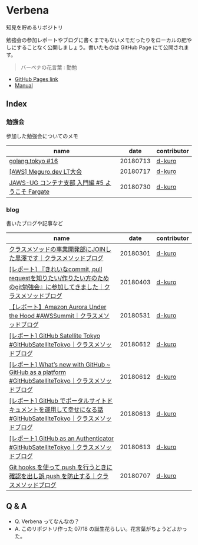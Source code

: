 # Verbena

知見を貯めるリポジトリ

勉強会の参加レポートやブログに書くまでもないメモだったりをローカルの肥やしにすることなく公開しましょう。書いたものは GitHub Page にて公開されます。

> バーベナの花言葉 : 勤勉

* [GitHub Pages link](https://d-kuro.github.io/verbena/)
* [Manual](./manual/README.md)

## Index

### 勉強会

参加した勉強会についてのメモ

| name | date | contributor |
| ---- | ---- | ----------- |
| [golang.tokyo #16](./study_group/20180713_golang_tokyo.md) | 20180713 | [d-kuro](https://github.com/d-kuro) |
| [[AWS] Meguro.dev LT大会](./study_group/20180717_meguro_dev.md) | 20180717 | [d-kuro](https://github.com/d-kuro) |
| [JAWS-UG コンテナ支部 入門編 #5 ようこそ Fargate](./study_group/20180730_jawsug_container.md)| 20180730 | [d-kuro](https://github.com/d-kuro) |

### blog

書いたブログや記事など

| name | date | contributor |
| ---- | ---- | ----------- |
| [クラスメソッドの事業開発部にJOINした黒澤です｜クラスメソッドブログ](https://dev.classmethod.jp/etc/kurosawa-join-20180301/) | 20180301 | [d-kuro](https://github.com/d-kuro) |
| [\[レポート\] 『きれいなcommit, pull requestを知りたい/作りたい方のためのgit勉強会』に参加してきました｜クラスメソッドブログ](https://dev.classmethod.jp/study_meeting/git-workshop-20180327/) | 20180403 | [d-kuro](https://github.com/d-kuro) |
| [【レポート】Amazon Aurora Under the Hood #AWSSummit｜クラスメソッドブログ](https://dev.classmethod.jp/cloud/aws/amazon-aurora-under-the-hood-awssummit/) | 20180531 | [d-kuro](https://github.com/d-kuro) |
| [\[レポート\] GitHub Satellite Tokyo #GitHubSatelliteTokyo｜クラスメソッドブログ](https://dev.classmethod.jp/etc/github-satellite-tokyo-2018/) | 20180612 | [d-kuro](https://github.com/d-kuro) |
| [\[レポート\] What’s new with GitHub ~ GitHub as a platform #GitHubSatelliteTokyo｜クラスメソッドブログ](https://dev.classmethod.jp/event/whats-new-with-github/) | 20180612 | [d-kuro](https://github.com/d-kuro) |
| [\[レポート\] GitHub でポータルサイトドキュメントを運用して幸せになる話 #GitHubSatelliteTokyo｜クラスメソッドブログ](https://dev.classmethod.jp/event/github-lt-tournament-githubpages/) | 20180613 | [d-kuro](https://github.com/d-kuro) |
| [\[レポート\] GitHub as an Authenticator #GitHubSatelliteTokyo｜クラスメソッドブログ](https://dev.classmethod.jp/event/github-as-an-authenticator/) | 20180613 | [d-kuro](https://github.com/d-kuro) |
| [Git hooks を使って push を行うときに確認を出し誤 push を防止する｜クラスメソッドブログ](https://dev.classmethod.jp/tool/git/git-hook-pre-push/) | 20180707 | [d-kuro](https://github.com/d-kuro) |

## Q & A

* Q. Verbena ってなんなの？
* A. このリポジトリ作った 07/18 の誕生花らしい。花言葉がちょうどよかった。
